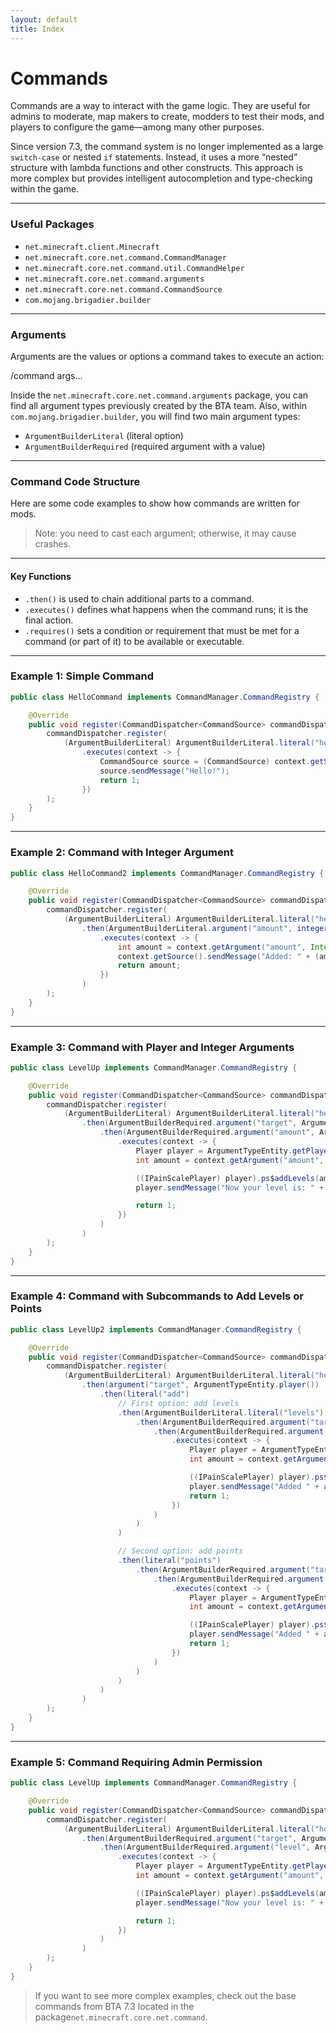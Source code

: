 ```yaml
---
layout: default
title: Index
---
```


# Commands

Commands are a way to interact with the game logic. They are useful for admins to moderate, map makers to create, modders to test their mods, and players to configure the game—among many other purposes.

Since version 7.3, the command system is no longer implemented as a large `switch-case` or nested `if` statements. Instead, it uses a more “nested” structure with lambda functions and other constructs. This approach is more complex but provides intelligent autocompletion and type-checking within the game.

---

### Useful Packages

- `net.minecraft.client.Minecraft`
- `net.minecraft.core.net.command.CommandManager`
- `net.minecraft.core.net.command.util.CommandHelper`
- `net.minecraft.core.net.command.arguments`
- `net.minecraft.core.net.command.CommandSource`
- `com.mojang.brigadier.builder`

---

### Arguments

Arguments are the values or options a command takes to execute an action:

/command args...

Inside the `net.minecraft.core.net.command.arguments` package, you can find all argument types previously created by the BTA team. Also, within `com.mojang.brigadier.builder`, you will find two main argument types:

- `ArgumentBuilderLiteral` (literal option)
- `ArgumentBuilderRequired` (required argument with a value)

---

### Command Code Structure

Here are some code examples to show how commands are written for mods.

> Note: you need to cast each argument; otherwise, it may cause crashes.

---

#### Key Functions

- `.then()` is used to chain additional parts to a command.
- `.executes()` defines what happens when the command runs; it is the final action.
- `.requires()` sets a condition or requirement that must be met for a command (or part of it) to be available or executable.

---

### Example 1: Simple Command

```java
public class HelloCommand implements CommandManager.CommandRegistry {

    @Override
    public void register(CommandDispatcher<CommandSource> commandDispatcher) {
        commandDispatcher.register(
            (ArgumentBuilderLiteral) ArgumentBuilderLiteral.literal("hello")
                .executes(context -> {
                    CommandSource source = (CommandSource) context.getSource();
                    source.sendMessage("Hello!");
                    return 1;
                })
        );
    }
}
````

---

### Example 2: Command with Integer Argument

```java
public class HelloCommand2 implements CommandManager.CommandRegistry {

    @Override
    public void register(CommandDispatcher<CommandSource> commandDispatcher) {
        commandDispatcher.register(
            (ArgumentBuilderLiteral) ArgumentBuilderLiteral.literal("hello")
                .then(ArgumentBuilderLiteral.argument("amount", integer())
                    .executes(context -> {
                        int amount = context.getArgument("amount", Integer.class);
                        context.getSource().sendMessage("Added: " + (amount + 10));
                        return amount;
                    })
                )
        );
    }
}
```

---

### Example 3: Command with Player and Integer Arguments

```java
public class LevelUp implements CommandManager.CommandRegistry {

    @Override
    public void register(CommandDispatcher<CommandSource> commandDispatcher) {
        commandDispatcher.register(
            (ArgumentBuilderLiteral) ArgumentBuilderLiteral.literal("hello")
                .then(ArgumentBuilderRequired.argument("target", ArgumentTypeEntity.player())
                    .then(ArgumentBuilderRequired.argument("amount", ArgumentTypeInteger.integer())
                        .executes(context -> {
                            Player player = ArgumentTypeEntity.getPlayer(context, "target");
                            int amount = context.getArgument("amount", Integer.class);

                            ((IPainScalePlayer) player).ps$addLevels(amount);
                            player.sendMessage("Now your level is: " + ((IPainScalePlayer) player).ps$getDifficultyLevel());

                            return 1;
                        })
                    )
                )
        );
    }
}
```

---

### Example 4: Command with Subcommands to Add Levels or Points

```java
public class LevelUp2 implements CommandManager.CommandRegistry {

    @Override
    public void register(CommandDispatcher<CommandSource> commandDispatcher) {
        commandDispatcher.register(
            (ArgumentBuilderLiteral) ArgumentBuilderLiteral.literal("hello")
                .then(argument("target", ArgumentTypeEntity.player())
                    .then(literal("add")
                        // First option: add levels
                        .then(ArgumentBuilderLiteral.literal("levels")
                            .then(ArgumentBuilderRequired.argument("target", ArgumentTypeEntity.player())
                                .then(ArgumentBuilderRequired.argument("level", ArgumentTypeInteger.integer())
                                    .executes(context -> {
                                        Player player = ArgumentTypeEntity.getPlayer(context, "target");
                                        int amount = context.getArgument("amount", Integer.class);

                                        ((IPainScalePlayer) player).ps$addLevels(amount);
                                        player.sendMessage("Added " + amount + " levels!");
                                        return 1;
                                    })
                                )
                            )
                        )

                        // Second option: add points
                        .then(literal("points")
                            .then(ArgumentBuilderRequired.argument("target", ArgumentTypeEntity.player())
                                .then(ArgumentBuilderRequired.argument("level", ArgumentTypeInteger.integer())
                                    .executes(context -> {
                                        Player player = ArgumentTypeEntity.getPlayer(context, "target");
                                        int amount = context.getArgument("amount", Integer.class);

                                        ((IPainScalePlayer) player).ps$addPoints(amount);
                                        player.sendMessage("Added " + amount + " points!");
                                        return 1;
                                    })
                                )
                            )
                        )
                    )
                )
        );
    }
}
```

---

### Example 5: Command Requiring Admin Permission

```java
public class LevelUp implements CommandManager.CommandRegistry {

    @Override
    public void register(CommandDispatcher<CommandSource> commandDispatcher) {
        commandDispatcher.register(
            (ArgumentBuilderLiteral) ArgumentBuilderLiteral.literal("hello").requires(source -> ((CommandSource)source).hasAdmin())
                .then(ArgumentBuilderRequired.argument("target", ArgumentTypeEntity.player())
                    .then(ArgumentBuilderRequired.argument("level", ArgumentTypeInteger.integer())
                        .executes(context -> {
                            Player player = ArgumentTypeEntity.getPlayer(context, "target");
                            int amount = context.getArgument("amount", Integer.class);

                            ((IPainScalePlayer) player).ps$addLevels(amount);
                            player.sendMessage("Now your level is: " + ((IPainScalePlayer) player).ps$getDifficultyLevel());

                            return 1;
                        })
                    )
                )
        );
    }
}
```
> If you want to see more complex examples, check out the base commands from BTA 7.3 located in the package`net.minecraft.core.net.command`.
